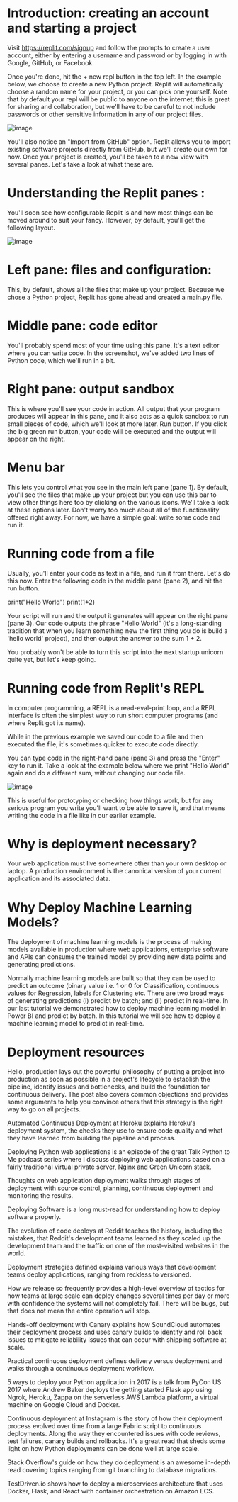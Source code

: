 # Introduction: creating an account and starting a project

Visit https://replit.com/signup and follow the prompts to create a user account, either by entering a username and password or by logging in with Google, GitHub, or Facebook.

Once you're done, hit the + new repl button in the top left. In the example below, we choose to create a new Python project. Replit will automatically choose a random name for your project, or you can pick one yourself. Note that by default your repl will be public to anyone on the internet; this is great for sharing and collaboration, but we'll have to be careful to not include passwords or other sensitive information in any of our project files.

![image](https://user-images.githubusercontent.com/90129737/136980424-40b3b6fd-cfaf-49ce-b536-b8de012a64fb.png)


You'll also notice an "Import from GitHub" option. Replit allows you to import existing software projects directly from GitHub, but we'll create our own for now. Once your project is created, you'll be taken to a new view with several panes. Let's take a look at what these are.

# Understanding the Replit panes :

You'll soon see how configurable Replit is and how most things can be moved around to suit your fancy. However, by default, you'll get the following layout.

![image](https://user-images.githubusercontent.com/90129737/136980640-f8625ca6-4d43-4c18-a357-a4115b6a9487.png)


# Left pane: files and configuration:
This, by default, shows all the files that make up your project. Because we chose a Python project, Replit has gone ahead and created a main.py file.

# Middle pane: code editor
You'll probably spend most of your time using this pane. It's a text editor where you can write code. In the screenshot, we've added two lines of Python code, which we'll run in a bit.

# Right pane: output sandbox
This is where you'll see your code in action. All output that your program produces will appear in this pane, and it also acts as a quick sandbox to run small pieces of code, which we'll look at more later.
Run button. If you click the big green run button, your code will be executed and the output will appear on the right.

# Menu bar
This lets you control what you see in the main left pane (pane 1). By default, you'll see the files that make up your project but you can use this bar to view other things here too by clicking on the various icons. We'll take a look at these options later.
Don't worry too much about all of the functionality offered right away. For now, we have a simple goal: write some code and run it.

# Running code from a file

Usually, you'll enter your code as text in a file, and run it from there. Let's do this now. Enter the following code in the middle pane (pane 2), and hit the run button.

print("Hello World")
print(1+2)


Your script will run and the output it generates will appear on the right pane (pane 3). Our code outputs the phrase "Hello World" (it's a long-standing tradition that when you learn something new the first thing you do is build a 'hello world' project), and then output the answer to the sum 1 + 2.

You probably won't be able to turn this script into the next startup unicorn quite yet, but let's keep going.

# Running code from Replit's REPL

In computer programming, a REPL is a read-eval-print loop, and a REPL interface is often the simplest way to run short computer programs (and where Replit got its name).

While in the previous example we saved our code to a file and then executed the file, it's sometimes quicker to execute code directly.

You can type code in the right-hand pane (pane 3) and press the "Enter" key to run it. Take a look at the example below where we print "Hello World" again and do a different sum, without changing our code file.

![image](https://user-images.githubusercontent.com/90129737/136981125-af6d66a2-0362-4e0d-b712-f60816962b96.png)


This is useful for prototyping or checking how things work, but for any serious program you write you'll want to be able to save it, and that means writing the code in a file like in our earlier example.

# Why is deployment necessary?

Your web application must live somewhere other than your own desktop or laptop. A production environment is the canonical version of your current application and its associated data.

# Why Deploy Machine Learning Models?
 
The deployment of machine learning models is the process of making models available in production where web applications, enterprise software and APIs can consume the trained model by providing new data points and generating predictions.

Normally machine learning models are built so that they can be used to predict an outcome (binary value i.e. 1 or 0 for Classification, continuous values for Regression, labels for Clustering etc. There are two broad ways of generating predictions (i) predict by batch; and (ii) predict in real-time. In our last tutorial we demonstrated how to deploy machine learning model in Power BI and predict by batch. In this tutorial we will see how to deploy a machine learning model to predict in real-time.

# Deployment resources

Hello, production lays out the powerful philosophy of putting a project into production as soon as possible in a project's lifecycle to establish the pipeline, identify issues and bottlenecks, and build the foundation for continuous delivery. The post also covers common objections and provides some arguments to help you convince others that this strategy is the right way to go on all projects.

Automated Continuous Deployment at Heroku explains Heroku's deployment system, the checks they use to ensure code quality and what they have learned from building the pipeline and process.

Deploying Python web applications is an episode of the great Talk Python to Me podcast series where I discuss deploying web applications based on a fairly traditional virtual private server, Nginx and Green Unicorn stack.

Thoughts on web application deployment walks through stages of deployment with source control, planning, continuous deployment and monitoring the results.

Deploying Software is a long must-read for understanding how to deploy software properly.

The evolution of code deploys at Reddit teaches the history, including the mistakes, that Reddit's development teams learned as they scaled up the development team and the traffic on one of the most-visited websites in the world.

Deployment strategies defined explains various ways that development teams deploy applications, ranging from reckless to versioned.

How we release so frequently provides a high-level overview of tactics for how teams at large scale can deploy changes several times per day or more with confidence the systems will not completely fail. There will be bugs, but that does not mean the entire operation will stop.

Hands-off deployment with Canary explains how SoundCloud automates their deployment process and uses canary builds to identify and roll back issues to mitigate reliability issues that can occur with shipping software at scale.

Practical continuous deployment defines delivery versus deployment and walks through a continuous deployment workflow.

5 ways to deploy your Python application in 2017 is a talk from PyCon US 2017 where Andrew Baker deploys the getting started Flask app using Ngrok, Heroku, Zappa on the serverless AWS Lambda platform, a virtual machine on Google Cloud and Docker.

Continuous deployment at Instagram is the story of how their deployment process evolved over time from a large Fabric script to continuous deployments. Along the way they encountered issues with code reviews, test failures, canary builds and rollbacks. It's a great read that sheds some light on how Python deployments can be done well at large scale.

Stack Overflow's guide on how they do deployment is an awesome in-depth read covering topics ranging from git branching to database migrations.

TestDriven.io shows how to deploy a microservices architecture that uses Docker, Flask, and React with container orchestration on Amazon ECS.
